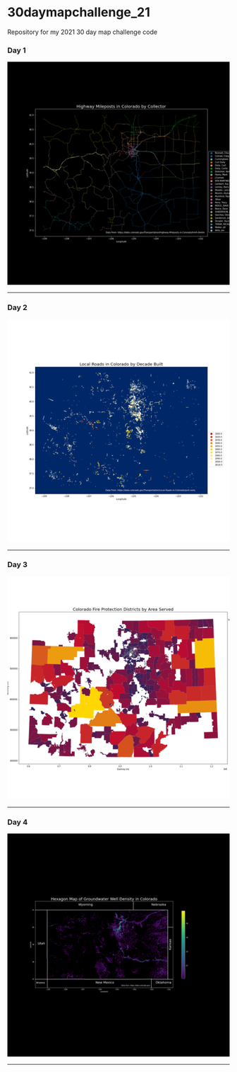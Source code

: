 # 30daymapchallenge_21
Repository for my 2021 30 day map challenge code

### Day 1
<img src="Day_1.png" alt="Map of mileposts" width="700"/>  

---

### Day 2
<img src="Day_2.png" alt="Map of local roads" width="700"/>

---

### Day 3
<img src="Day_3.png" alt="Map of fire districts" width="700"/>

---

### Day 4
<img src="Day_4.png" alt="Map of hexagons" width="700"/>

---
